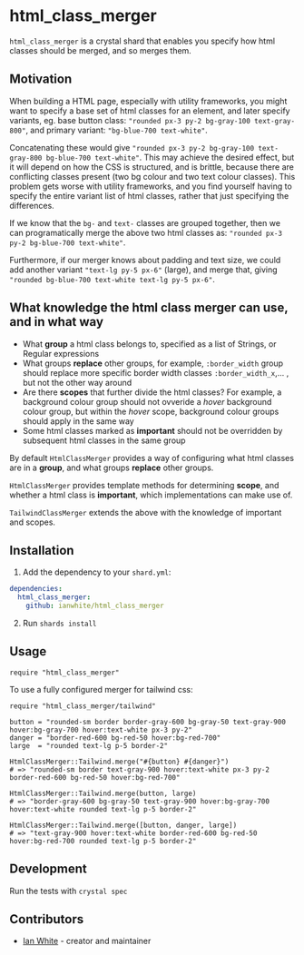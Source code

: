 # html_class_merger

`html_class_merger` is a crystal shard that enables you specify how html classes should be merged, and so merges them.

## Motivation

When building a HTML page, especially with utility frameworks, you might want to specify a base set of html classes
for an element, and later specify variants, eg. base button class: `"rounded px-3 py-2 bg-gray-100 text-gray-800"`, and primary variant: `"bg-blue-700 text-white"`.

Concatenating these would give `"rounded px-3 py-2 bg-gray-100 text-gray-800 bg-blue-700 text-white"`.  This may achieve the desired effect, but it will depend on how the CSS is structured, and is brittle, because there are conflicting classes present (two bg colour and two text colour classes).  This problem gets worse with utility frameworks, and you find yourself having to specify the entire variant list of html classes, rather that just specifying the differences.

If we know that the `bg-` and `text-` classes are grouped together, then we can programatically merge the above two html classes as: `"rounded px-3 py-2 bg-blue-700 text-white"`.

Furthermore, if our merger knows about padding and text size, we could add another variant `"text-lg py-5 px-6"` (large), and merge that, giving `"rounded bg-blue-700 text-white text-lg py-5 px-6"`.

## What knowledge the html class merger can use, and in what way

- What **group** a html class belongs to, specified as a list of Strings, or Regular expressions
- What groups **replace** other groups, for example, `:border_width` group should replace more specific border width classes `:border_width_x`,... , but not the other way around
- Are there **scopes** that further divide the html classes? For example, a background colour group should not ovveride a *hover* background colour group, but within the *hover* scope, background colour groups should apply in the same way
- Some html classes marked as **important** should not be overridden by subsequent html classes in the same group

By default `HtmlClassMerger` provides a way of configuring what html classes are in a **group**, and what groups **replace** other groups.

`HtmlClassMerger` provides template methods for determining **scope**, and whether a html class is **important**, which implementations can make use of.

`TailwindClassMerger` extends the above with the knowledge of important and scopes.

## Installation

1. Add the dependency to your `shard.yml`:

```yaml
dependencies:
  html_class_merger:
    github: ianwhite/html_class_merger
```

2. Run `shards install`

## Usage

```crystal
require "html_class_merger"
```

To use a fully configured merger for tailwind css:

```crystal
require "html_class_merger/tailwind"

button = "rounded-sm border border-gray-600 bg-gray-50 text-gray-900 hover:bg-gray-700 hover:text-white px-3 py-2"
danger = "border-red-600 bg-red-50 hover:bg-red-700"
large  = "rounded text-lg p-5 border-2"

HtmlClassMerger::Tailwind.merge("#{button} #{danger}")
# => "rounded-sm border text-gray-900 hover:text-white px-3 py-2 border-red-600 bg-red-50 hover:bg-red-700"

HtmlClassMerger::Tailwind.merge(button, large)
# => "border-gray-600 bg-gray-50 text-gray-900 hover:bg-gray-700 hover:text-white rounded text-lg p-5 border-2"

HtmlClassMerger::Tailwind.merge([button, danger, large])
# => "text-gray-900 hover:text-white border-red-600 bg-red-50 hover:bg-red-700 rounded text-lg p-5 border-2"
```

## Development

Run the tests with `crystal spec`

## Contributors

- [Ian White](https://github.com/ianwhite) - creator and maintainer
